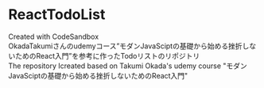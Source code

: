 # ReactTodoList
Created with CodeSandbox<br/>
OkadaTakumiさんのudemyコース”モダンJavaSciptの基礎から始める挫折しないためのReact入門”を参考に作ったTodoリストのリポジトリ<br/>
The repository Icreated based on Takumi Okada's udemy course "モダンJavaSciptの基礎から始める挫折しないためのReact入門"
